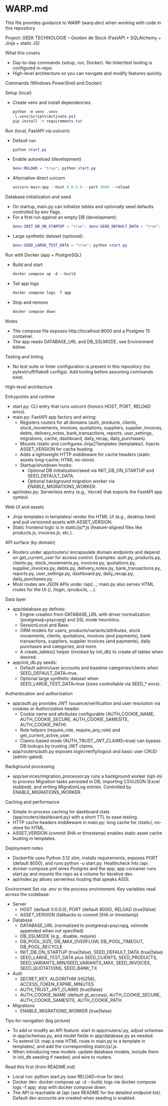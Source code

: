 # WARP.md

This file provides guidance to WARP (warp.dev) when working with code in this repository.

Project: GEEK TECHNOLOGIE – Gestion de Stock (FastAPI + SQLAlchemy + Jinja + static JS)

What this covers
- Day-to-day commands (setup, run, Docker). No linter/test tooling is configured in-repo.
- High-level architecture so you can navigate and modify features quickly.

Commands (Windows PowerShell and Docker)

Setup (local)
- Create venv and install dependencies
  ```powershell
  python -m venv .venv
  .\.venv\Scripts\Activate.ps1
  pip install -r requirements.txt
  ```

Run (local, FastAPI via uvicorn)
- Default run
  ```powershell
  python start.py
  ```
- Enable autoreload (development)
  ```powershell
  $env:RELOAD = "true"; python start.py
  ```
- Alternative direct uvicorn
  ```powershell
  uvicorn main:app --host 0.0.0.0 --port 8000 --reload
  ```

Database initialization and seed
- On startup, main.py can initialize tables and optionally seed defaults controlled by env flags.
- For a first run against an empty DB (development):
  ```powershell
  $env:INIT_DB_ON_STARTUP = "true"; $env:SEED_DEFAULT_DATA = "true"; python start.py
  ```
- Large synthetic dataset (optional):
  ```powershell
  $env:SEED_LARGE_TEST_DATA = "true"; python start.py
  ```

Run with Docker (app + PostgreSQL)
- Build and start
  ```powershell
  docker compose up -d --build
  ```
- Tail app logs
  ```powershell
  docker compose logs -f app
  ```
- Stop and remove
  ```powershell
  docker compose down
  ```
Notes
- The compose file exposes http://localhost:8000 and a Postgres 15 container.
- The app reads DATABASE_URL and DB_SSLMODE; see Environment below.

Testing and linting
- No test suite or linter configuration is present in this repository (no pytest/ruff/flake8 configs). Add tooling before assuming commands exist.

High-level architecture

Entrypoints and runtime
- start.py: CLI entry that runs uvicorn (honors HOST, PORT, RELOAD envs).
- main.py: FastAPI app factory and wiring:
  - Registers routers for all domains (auth, products, clients, stock_movements, invoices, quotations, suppliers, supplier_invoices, debts, delivery_notes, bank_transactions, reports, user_settings, migrations, cache, dashboard, daily_recap, daily_purchases).
  - Mounts /static and configures Jinja2Templates (templates/). Injects ASSET_VERSION for cache busting.
  - Adds a lightweight HTTP middleware for cache headers (static assets long-cache; HTML no-store).
  - Startup/shutdown hooks:
    - Optional DB initialization/seed via INIT_DB_ON_STARTUP and SEED_DEFAULT_DATA.
    - Optional background migration worker via ENABLE_MIGRATIONS_WORKER.
- api/index.py: Serverless entry (e.g., Vercel) that exports the FastAPI app symbol.

Web UI and assets
- Jinja templates in templates/ render the HTML UI (e.g., desktop.html) and pull versioned assets with ASSET_VERSION.
- Static frontend logic is in static/js/*.js (feature-aligned files like products.js, invoices.js, etc.).

API surface (by domain)
- Routers under app/routers/ encapsulate domain endpoints and depend on get_current_user for access control.
  Examples: auth.py, products.py, clients.py, stock_movements.py, invoices.py, quotations.py, supplier_invoices.py, debts.py, delivery_notes.py, bank_transactions.py, reports.py, user_settings.py, dashboard.py, daily_recap.py, daily_purchases.py.
- Most routes are JSON APIs under /api/...; main.py also serves HTML routes for the UI (/, /login, /products, …).

Data layer
- app/database.py defines:
  - Engine creation from DATABASE_URL with driver normalization (postgresql+psycopg) and SSL mode heuristics.
  - SessionLocal and Base.
  - ORM models for users, products/variants/attributes, stock movements, clients, quotations, invoices (and payments), bank transactions, suppliers, supplier invoices (and payments), daily purchases and categories, and more.
  - A create_tables() helper (invoked by init_db) to create all tables when desired.
- app/init_db.py seeds:
  - Default admin/user accounts and baseline categories/clients when SEED_DEFAULT_DATA=true.
  - Optional large synthetic dataset when SEED_LARGE_TEST_DATA=true (sizes controllable via SEED_* envs).

Authentication and authorization
- app/auth.py provides JWT issuance/verification and user resolution via cookies or Authorization header.
  - Cookie name and attributes configurable (AUTH_COOKIE_NAME, AUTH_COOKIE_SECURE, AUTH_COOKIE_SAMESITE, AUTH_COOKIE_PATH).
  - Role helpers (require_role, require_any_role) and get_current_active_user.
  - Claims-based mode (AUTH_TRUST_JWT_CLAIMS=true) can bypass DB lookups by trusting JWT claims.
- app/routers/auth.py exposes login/verify/logout and basic user CRUD (admin-gated).

Background processing
- app/services/migration_processor.py runs a background worker (opt-in) to process Migration tasks persisted in DB, importing CSV/JSON (Excel stubbed), and writing MigrationLog entries. Controlled by ENABLE_MIGRATIONS_WORKER.

Caching and performance
- Simple in-process caching for dashboard stats (app/routers/dashboard.py) with a short TTL to ease testing.
- HTTP cache headers middleware in main.py: long cache for /static/, no-store for HTML.
- ASSET_VERSION (commit SHA or timestamp) enables static asset cache busting in templates.

Deployment notes
- Dockerfile uses Python 3.12 slim, installs requirements, exposes PORT (default 8000), and runs python -u start.py. Healthcheck hits /api.
- docker-compose.yml wires Postgres and the app; app container runs start.py and mounts the repo as a volume for iterative dev.
- api/index.py allows serverless hosting that speaks ASGI.

Environment
Set via .env or the process environment. Key variables read across the codebase:
- Server
  - HOST (default 0.0.0.0), PORT (default 8000), RELOAD (true|false)
  - ASSET_VERSION (fallbacks to commit SHA or timestamp)
- Database
  - DATABASE_URL (normalized to postgresql+psycopg, sslmode appended when not specified)
  - DB_SSLMODE (e.g., disable, require)
  - DB_POOL_SIZE, DB_MAX_OVERFLOW, DB_POOL_TIMEOUT, DB_POOL_RECYCLE
  - INIT_DB_ON_STARTUP (true|false), SEED_DEFAULT_DATA (true|false)
  - SEED_LARGE_TEST_DATA plus SEED_CLIENTS, SEED_PRODUCTS, SEED_VARIANTS_MIN/SEED_VARIANTS_MAX, SEED_INVOICES, SEED_QUOTATIONS, SEED_BANK_TX
- Auth
  - SECRET_KEY, ALGORITHM (HS256), ACCESS_TOKEN_EXPIRE_MINUTES
  - AUTH_TRUST_JWT_CLAIMS (true|false)
  - AUTH_COOKIE_NAME (default gt_access), AUTH_COOKIE_SECURE, AUTH_COOKIE_SAMESITE, AUTH_COOKIE_PATH
- Migrations
  - ENABLE_MIGRATIONS_WORKER (true|false)

Tips for navigation (big picture)
- To add or modify an API feature: start in app/routers/<feature>.py, adjust schemas in app/schemas.py, and model fields in app/database.py as needed.
- To extend UI: map a new HTML route in main.py to a template in templates/, and add the corresponding static/js/<feature>.js.
- When introducing new models: update database models, include them in init_db seeding if needed, and wire to routers.

Read this first (from README.md)
- Local run: python start.py (use RELOAD=true for dev).
- Docker dev: docker compose up -d --build; logs via docker compose logs -f app; stop with docker compose down.
- The API is reachable at /api (see README for the detailed endpoint list). Default dev accounts are created when seeding is enabled.

